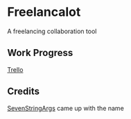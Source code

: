 # Freelancalot
A freelancing collaboration tool

## Work Progress
[Trello](https://trello.com/b/QmPHM8ci/freelancalot)

## Credits
[SevenStringArgs](https://github.com/SevenStringArgs) came up with the name
